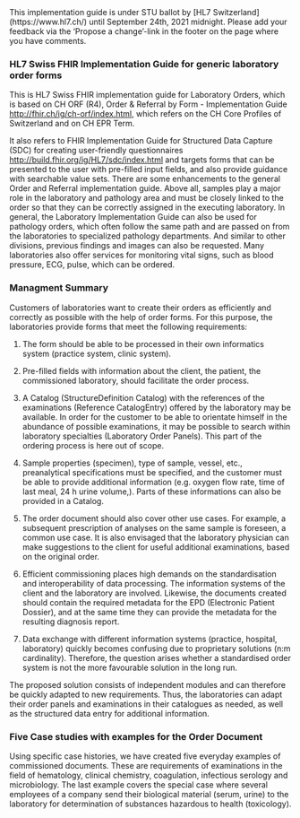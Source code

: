 <div markdown="1" class="stu-note">
This implementation guide is under STU ballot by [HL7 Switzerland](https://www.hl7.ch/) until September 24th, 2021 midnight. Please add your feedback via the ‘Propose a change’-link in the footer on the page where you have comments.
</div>

### HL7 Swiss FHIR Implementation Guide for generic laboratory order forms

This is HL7 Swiss FHIR implementation guide for Laboratory Orders, which is based on CH ORF (R4), Order & Referral by Form - Implementation Guide <http://fhir.ch/ig/ch-orf/index.html>, which refers on the CH Core Profiles of Switzerland and on CH EPR Term.

It also refers to FHIR Implementation Guide for Structured Data Capture (SDC) for creating user-friendly questionnaires <http://build.fhir.org/ig/HL7/sdc/index.html> and targets forms that can be presented to the user with pre-filled input fields, and also provide guidance with searchable value sets.
There are some enhancements to the general Order and Referral implementation guide. Above all, samples play a major role in the laboratory and pathology area and must be closely linked to the order so that they can be correctly assigned in the executing laboratory. In general, the Laboratory Implementation Guide can also be used for pathology orders, which often follow the same path and are passed on from the laboratories to specialized pathology departments. And similar to other divisions, previous findings and images can also be requested. Many laboratories also offer services for monitoring vital signs, such as blood pressure, ECG, pulse, which can be ordered.

### Managment Summary

Customers of laboratories want to create their orders as efficiently and correctly as possible with the help of order forms. For this purpose, the laboratories provide forms that meet the following requirements:

1. The form should be able to be processed in their own informatics system (practice system, clinic system).

2. Pre-filled fields with information about the client, the patient, the commissioned laboratory, should facilitate the order process.

3. A Catalog (StructureDefinition Catalog) with the references of the examinations (Reference CatalogEntry) offered by the laboratory may be available. In order for the customer to be able to orientate himself in the abundance of possible examinations, it may be possible to search within laboratory specialties (Laboratory Order Panels). This part of the ordering process is here out of scope.

4. Sample properties (specimen), type of sample, vessel, etc., preanalytical specifications must be specified, and the customer must be able to provide additional information (e.g. oxygen flow rate, time of last meal, 24 h urine volume,). Parts of these informations can also be provided in a Catalog.

5. The order document should also cover other use cases. For example, a subsequent prescription of analyses on the same sample is foreseen, a common use case. It is also envisaged that the laboratory physician can make suggestions to the client for useful additional examinations, based on the original order.

6. Efficient commissioning places high demands on the standardisation and interoperability of data processing. The information systems of the client and the laboratory are involved. Likewise, the documents created should contain the required metadata for the EPD (Electronic Patient Dossier), and at the same time they can provide the metadata for the resulting diagnosis report.

7. Data exchange with different information systems (practice, hospital, laboratory) quickly becomes confusing due to proprietary solutions (n:m cardinality). Therefore, the question arises whether a standardised order system is not the more favourable solution in the long run.

The proposed solution consists of independent modules and can therefore be quickly adapted to new requirements. Thus, the laboratories can adapt their order panels and examinations in their catalogues as needed, as well as the structured data entry for additional information.

### Five Case studies with examples for the Order Document

Using specific case histories, we have created five everyday examples of commissioned documents. These are requirements of examinations in the field of hematology, clinical chemistry, coagulation, infectious serology and microbiology. The last example covers the special case where several employees of a company send their biological material (serum, urine) to the laboratory for determination of substances hazardous to health (toxicology).

